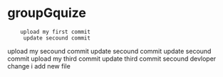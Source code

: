 # groupGquize 
    
        upload my first commit
         update secound commit
 upload my secound commit
         update secound commit
         update secound commit
 upload my third commit
         update third commit
         secound devloper change
i add new file
